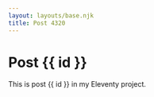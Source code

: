 ```yaml
---
layout: layouts/base.njk
title: Post 4320
---
```


# Post {{ id }}

This is post {{ id }} in my Eleventy project.
